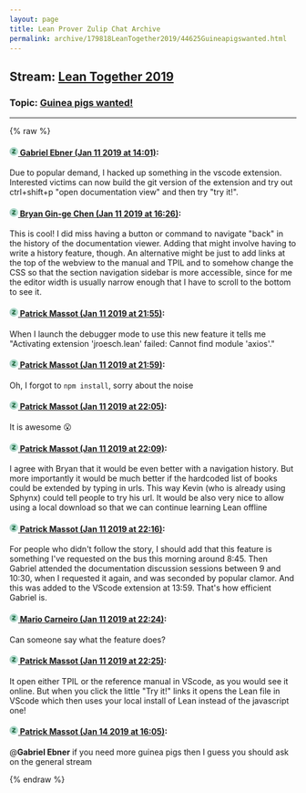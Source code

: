 ```yaml
---
layout: page
title: Lean Prover Zulip Chat Archive 
permalink: archive/179818LeanTogether2019/44625Guineapigswanted.html
---
```


## Stream: [Lean Together 2019](index.html)
### Topic: [Guinea pigs wanted!](44625Guineapigswanted.html)

---


{% raw %}
#### [![Click to go to Zulip](../../assets/img/zulip2.png) Gabriel Ebner (Jan 11 2019 at 14:01)](https://leanprover.zulipchat.com/#narrow/stream/179818-Lean%20Together%202019/topic/Guinea%20pigs%20wanted%21/near/154915324):
Due to popular demand, I hacked up something in the vscode extension.  Interested victims can now build the git version of the extension and try out ctrl+shift+p "open documentation view" and then try "try it!".

#### [![Click to go to Zulip](../../assets/img/zulip2.png) Bryan Gin-ge Chen (Jan 11 2019 at 16:26)](https://leanprover.zulipchat.com/#narrow/stream/179818-Lean%20Together%202019/topic/Guinea%20pigs%20wanted%21/near/154924079):
This is cool! I did miss having a button or command to navigate "back" in the history of the documentation viewer. Adding that might involve having to write a history feature, though. An alternative might be just to add links at the top of the webview to the manual and TPIL and to  somehow change the CSS so that the section navigation sidebar is more accessible, since for me the editor width is usually narrow enough that I have to scroll to the bottom to see it.

#### [![Click to go to Zulip](../../assets/img/zulip2.png) Patrick Massot (Jan 11 2019 at 21:55)](https://leanprover.zulipchat.com/#narrow/stream/179818-Lean%20Together%202019/topic/Guinea%20pigs%20wanted%21/near/154946429):
When I launch the debugger mode to use this new feature it tells me "Activating extension 'jroesch.lean' failed: Cannot find module 'axios'."

#### [![Click to go to Zulip](../../assets/img/zulip2.png) Patrick Massot (Jan 11 2019 at 21:59)](https://leanprover.zulipchat.com/#narrow/stream/179818-Lean%20Together%202019/topic/Guinea%20pigs%20wanted%21/near/154946671):
Oh, I forgot to `npm install`, sorry about the noise

#### [![Click to go to Zulip](../../assets/img/zulip2.png) Patrick Massot (Jan 11 2019 at 22:05)](https://leanprover.zulipchat.com/#narrow/stream/179818-Lean%20Together%202019/topic/Guinea%20pigs%20wanted%21/near/154947031):
It is awesome :open_mouth:

#### [![Click to go to Zulip](../../assets/img/zulip2.png) Patrick Massot (Jan 11 2019 at 22:09)](https://leanprover.zulipchat.com/#narrow/stream/179818-Lean%20Together%202019/topic/Guinea%20pigs%20wanted%21/near/154947296):
I agree with Bryan that it would be even better with a navigation history. But more importantly it would be much better if the hardcoded  list of books could be extended by typing in urls. This way Kevin (who is already using Sphynx) could tell people to try his url. It would be also very nice to allow using a local download so that we can continue learning Lean offline

#### [![Click to go to Zulip](../../assets/img/zulip2.png) Patrick Massot (Jan 11 2019 at 22:16)](https://leanprover.zulipchat.com/#narrow/stream/179818-Lean%20Together%202019/topic/Guinea%20pigs%20wanted%21/near/154947751):
For people who didn't follow the story, I should add that this feature is something I've requested on the bus this morning around 8:45. Then Gabriel attended the documentation discussion sessions between 9 and 10:30, when I requested it again, and was seconded by popular clamor. And this was added to the VScode extension at 13:59. That's how efficient Gabriel is.

#### [![Click to go to Zulip](../../assets/img/zulip2.png) Mario Carneiro (Jan 11 2019 at 22:24)](https://leanprover.zulipchat.com/#narrow/stream/179818-Lean%20Together%202019/topic/Guinea%20pigs%20wanted%21/near/154948170):
Can someone say what the feature does?

#### [![Click to go to Zulip](../../assets/img/zulip2.png) Patrick Massot (Jan 11 2019 at 22:25)](https://leanprover.zulipchat.com/#narrow/stream/179818-Lean%20Together%202019/topic/Guinea%20pigs%20wanted%21/near/154948276):
It open either TPIL or the reference manual in VScode, as you would see it online. But when you click the little "Try it!" links it opens the Lean file in VScode which then uses your local install of Lean instead of the javascript one!

#### [![Click to go to Zulip](../../assets/img/zulip2.png) Patrick Massot (Jan 14 2019 at 16:05)](https://leanprover.zulipchat.com/#narrow/stream/179818-Lean%20Together%202019/topic/Guinea%20pigs%20wanted%21/near/155090073):
@**Gabriel Ebner** if you need more guinea pigs then I guess you should ask on the general stream


{% endraw %}

